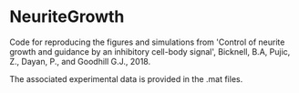 # NeuriteGrowth

Code for reproducing the figures and simulations from 'Control of neurite growth and guidance by an inhibitory cell-body signal', Bicknell, B.A, Pujic, Z., Dayan, P., and Goodhill G.J., 2018.

The associated experimental data is provided in the .mat files.
